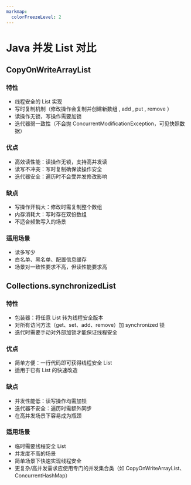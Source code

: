 ```yaml
---
markmap:
  colorFreezeLevel: 2
---
```


# Java 并发 List 对比

## CopyOnWriteArrayList

### 特性

- 线程安全的 List 实现
- 写时复制机制（修改操作会复制并创建新数组 , add , put , remove ）
- 读操作无锁，写操作需要加锁
- 迭代器弱一致性（不会抛 ConcurrentModificationException，可见快照数据）

### 优点

- 高效读性能：读操作无锁，支持高并发读
- 读写不冲突：写时复制确保读操作安全
- 迭代器安全：遍历时不会受并发修改影响

### 缺点

- 写操作开销大：修改时需复制整个数组
- 内存消耗大：写时存在双份数组
- 不适合频繁写入的场景

### 适用场景

- 读多写少
- 白名单、黑名单、配置信息缓存
- 场景对一致性要求不高，但读性能要求高

## Collections.synchronizedList

### 特性

- 包装器：将任意 List 转为线程安全版本
- 对所有访问方法（get、set、add、remove）加 synchronized 锁
- 迭代时需要手动对外部加锁才能保证线程安全

### 优点

- 简单方便：一行代码即可获得线程安全 List
- 适用于已有 List 的快速改造

### 缺点

- 并发性能低：读写操作均需加锁
- 迭代器不安全：遍历时需额外同步
- 在高并发场景下容易成为瓶颈

### 适用场景

- 临时需要线程安全 List
- 并发度不高的场景
- 简单场景下快速实现线程安全
- 更复杂/高并发需求应使用专门的并发集合类（如 CopyOnWriteArrayList、ConcurrentHashMap）
